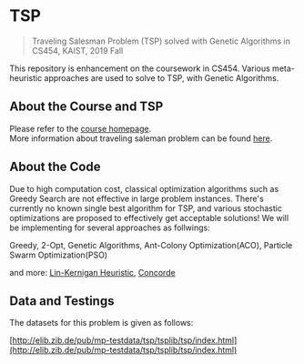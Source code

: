 # TSP

> Traveling Salesman Problem (TSP) solved with Genetic Algorithms in CS454, KAIST, 2019 Fall

This repository is enhancement on the coursework in CS454. Various meta-heuristic approaches are used to solve to TSP, with Genetic Algorithms. 

## About the Course and TSP

Please refer to the [course homepage](https://coinse.kaist.ac.kr/teaching/2019/cs454/).  
More information about traveling saleman problem can be found [here](https://en.wikipedia.org/wiki/Travelling_salesman_problem). 

## About the Code

Due to high computation cost, classical optimization algorithms such as Greedy Search are not effective in large problem instances. There's currently no known single best algorithm for TSP, and various stochastic optimizations are proposed to effectively get acceptable solutions! We will be implementing for several approaches as follwings: 

Greedy, 2-Opt, Genetic Algorithms, Ant-Colony Optimization(ACO), Particle Swarm Optimization(PSO)

and more: [Lin-Kernigan Heuristic](http://www.akira.ruc.dk/~keld/research/LKH/), [Concorde](http://www.math.uwaterloo.ca/tsp/concorde/gui/gui.htm)

## Data and Testings

The datasets for this problem is given as follows: 

[http://elib.zib.de/pub/mp-testdata/tsp/tsplib/tsp/index.html](http://elib.zib.de/pub/mp-testdata/tsp/tsplib/tsp/index.html)

<!-- ## Interesting TSP approaches -->

<!--
[https://www.researchgate.net/post/What_is_the_best_soft-computing_algorithm_used_to_solve_TSP_Problem_the_travelling_salesman_problem2](https://www.researchgate.net/post/What_is_the_best_soft-computing_algorithm_used_to_solve_TSP_Problem_the_travelling_salesman_problem2)
-->
